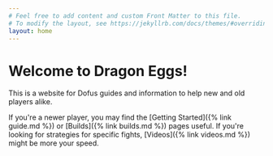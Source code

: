 ```yaml
---
# Feel free to add content and custom Front Matter to this file.
# To modify the layout, see https://jekyllrb.com/docs/themes/#overriding-theme-defaults
layout: home
---
```


<!-- Apparently, a comment here keeps GH Pages from hijacking the first section for the title of the page -->

# Welcome to Dragon Eggs!

This is a website for Dofus guides and information to help new and old players alike.

If you're a newer player, you may find the [Getting Started]({% link guide.md %}) or [Builds]({% link builds.md %}) pages useful. If you're looking for strategies for specific fights, [Videos]({% link videos.md %}) might be more your speed.
